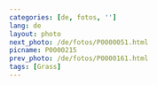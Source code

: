 ```yaml
---
categories: [de, fotos, '']
lang: de
layout: photo
next_photo: /de/fotos/P0000051.html
picname: P0000215
prev_photo: /de/fotos/P0000161.html
tags: [Grass]
---
```

